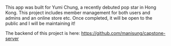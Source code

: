 This app was built for Yumi Chung, a recently debuted pop star in Hong Kong. This project  includes  member management for both users and admins  and an online store etc. Once completed, it will  be open to the public and I will be maintaining it!


The backend of this project is here: https://github.com/manisung/capstone-server


